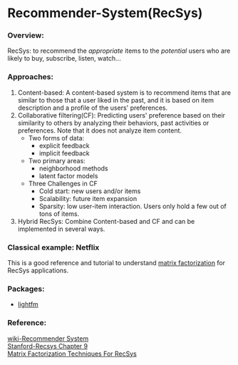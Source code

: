# Recommender-System(RecSys)
### Overview:
RecSys: to recommend the *appropriate* items to the *potential* users who are likely to buy, subscribe, listen, watch...<br/>

### Approaches: 
1. Content-based: A content-based system is to recommend items that are similar to those that a user liked in the past, and it is based on item description and a profile of the users' preferences.<br/>
2. Collaborative filtering(CF): Predicting users' preference based on their similarity to others by analyzing their behaviors, past activities or preferences. Note that it does not analyze item content.
   * Two forms of data:
       - explicit feedback
       - implicit feedback
   * Two primary areas:
       - neighborhood methods
       - latent factor models
   * Three Challenges in CF
       - Cold start: new users and/or items
       - Scalability: future item expansion
       - Sparsity: low user-item interaction. Users only hold a few out of tons of items.<br/>
3. Hybrid RecSys: Combine Content-based and CF and can be implemented in several ways.

### Classical example: Netflix 
This is a good reference and tutorial to understand [matrix factorization](https://endymecy.gitbooks.io/spark-ml-source-analysis/content/%E6%8E%A8%E8%8D%90/papers/Matrix%20Factorization%20Techniques%20for%20Recommender%20Systems.pdf) for RecSys applications. 

### Packages:
+ [lightfm](http://lyst.github.io/lightfm/docs/home.html)
### Reference:<br/>
[wiki-Recommender System](https://en.wikipedia.org/wiki/Recommender_system)<br/>
[Stanford-Recsys Chapter 9](http://infolab.stanford.edu/~ullman/mmds/ch9.pdf)<br/>
[Matrix Factorization Techniques For RecSys](https://endymecy.gitbooks.io/spark-ml-source-analysis/content/%E6%8E%A8%E8%8D%90/papers/Matrix%20Factorization%20Techniques%20for%20Recommender%20Systems.pdf)


